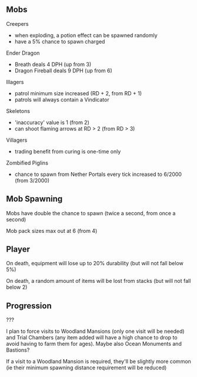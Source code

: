 ## Mobs

Creepers
- when exploding, a potion effect can be spawned randomly
- have a 5% chance to spawn charged

Ender Dragon
- Breath deals 4 DPH (up from 3)
- Dragon Fireball deals 9 DPH (up from 6)

Illagers
- patrol minimum size increased (RD + 2, from RD + 1)
- patrols will always contain a Vindicator

Skeletons
- 'inaccuracy' value is 1 (from 2)
- can shoot flaming arrows at RD > 2 (from RD > 3)

Villagers
- trading benefit from curing is one-time only

Zombified Piglins
- chance to spawn from Nether Portals every tick increased to 6/2000 (from 3/2000)

## Mob Spawning

Mobs have double the chance to spawn (twice a second, from once a second)

Mob pack sizes max out at 6 (from 4)

## Player

On death, equipment will lose up to 20% durability (but will not fall below 5%)

On death, a random amount of items will be lost from stacks (but will not fall below 2)

## Progression

???

I plan to force visits to Woodland Mansions (only one visit will be needed) and Trial Chambers (any item added will have a high chance to drop to avoid having to farm them for ages). Maybe also Ocean Monuments and Bastions?

If a visit to a Woodland Mansion is required, they'll be slightly more common (ie their minimum spawning distance requirement will be reduced)
